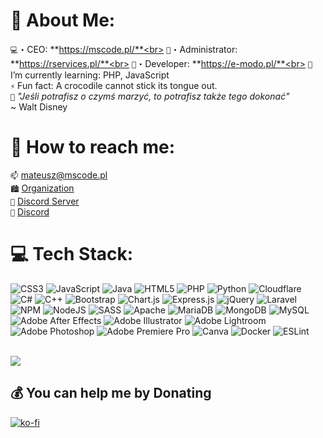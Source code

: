 # 📝 About Me:
`💻`・CEO: **https://mscode.pl/**<br>
`🛒`・Administrator: **https://rservices.pl/**<br>
`👕`・Developer: **https://e-modo.pl/**<br>
`🌱` I’m currently learning: PHP, JavaScript<br>
`⚡` Fun fact: A crocodile cannot stick its tongue out. <br>
`📖` *"Jeśli potrafisz o czymś marzyć, to potrafisz także tego dokonać"*<br>
~ Walt Disney

# 📨 How to reach me:<br>
`📫` [mateusz@mscode.pl](mailto:mateusz@mscode.pl)<br>
`🏙️` [Organization](https://github.com/mscode-pl)<br>
`📱` [Discord Server](https://discord.gg/UhhQqN6TVa)<br>
`👤` [Discord](https://discord.com/users/433503150012629005)<br>

# 💻 Tech Stack:
![CSS3](https://img.shields.io/badge/css3-%231572B6.svg?style=flat&logo=css3&logoColor=white) ![JavaScript](https://img.shields.io/badge/javascript-%23323330.svg?style=flate&logo=javascript&logoColor=%23F7DF1E) ![Java](https://img.shields.io/badge/java-%23ED8B00.svg?style=flate&logo=java&logoColor=white) ![HTML5](https://img.shields.io/badge/html5-%23E34F26.svg?style=flate&logo=html5&logoColor=white) ![PHP](https://img.shields.io/badge/php-%23777BB4.svg?style=flate&logo=php&logoColor=white) ![Python](https://img.shields.io/badge/python-3670A0?style=flate&logo=python&logoColor=ffdd54) ![Cloudflare](https://img.shields.io/badge/Cloudflare-F38020?style=flate&logo=Cloudflare&logoColor=white) ![C#](https://img.shields.io/badge/c%23-%23239120.svg?style=flate&logo=c-sharp&logoColor=white) ![C++](https://img.shields.io/badge/c++-%2300599C.svg?style=flate&logo=c%2B%2B&logoColor=white) ![Bootstrap](https://img.shields.io/badge/bootstrap-%23563D7C.svg?style=flate&logo=bootstrap&logoColor=white) ![Chart.js](https://img.shields.io/badge/chart.js-F5788D.svg?style=flate&logo=chart.js&logoColor=white) ![Express.js](https://img.shields.io/badge/express.js-%23404d59.svg?style=flate&logo=express&logoColor=%2361DAFB) ![jQuery](https://img.shields.io/badge/jquery-%230769AD.svg?style=flate&logo=jquery&logoColor=white) ![Laravel](https://img.shields.io/badge/laravel-%23FF2D20.svg?style=flate&logo=laravel&logoColor=white) ![NPM](https://img.shields.io/badge/NPM-%23000000.svg?style=flate&logo=npm&logoColor=white) ![NodeJS](https://img.shields.io/badge/node.js-6DA55F?style=flate&logo=node.js&logoColor=white) ![SASS](https://img.shields.io/badge/SASS-hotpink.svg?style=flate&logo=SASS&logoColor=white) ![Apache](https://img.shields.io/badge/apache-%23D42029.svg?style=flate&logo=apache&logoColor=white) ![MariaDB](https://img.shields.io/badge/MariaDB-003545?style=flate&logo=mariadb&logoColor=white) ![MongoDB](https://img.shields.io/badge/MongoDB-%234ea94b.svg?style=flate&logo=mongodb&logoColor=white) ![MySQL](https://img.shields.io/badge/mysql-%2300f.svg?style=flate&logo=mysql&logoColor=white) ![Adobe After Effects](https://img.shields.io/badge/Adobe%20After%20Effects-9999FF.svg?style=flate&logo=Adobe%20After%20Effects&logoColor=white) ![Adobe Illustrator](https://img.shields.io/badge/adobeillustrator-%23FF9A00.svg?style=flate&logo=adobeillustrator&logoColor=white) ![Adobe Lightroom](https://img.shields.io/badge/Adobe%20Lightroom-31A8FF.svg?style=flate&logo=Adobe%20Lightroom&logoColor=white) ![Adobe Photoshop](https://img.shields.io/badge/adobephotoshop-%2331A8FF.svg?style=flate&logo=adobephotoshop&logoColor=white) ![Adobe Premiere Pro](https://img.shields.io/badge/Adobe%20Premiere%20Pro-9999FF.svg?style=flate&logo=Adobe%20Premiere%20Pro&logoColor=white) ![Canva](https://img.shields.io/badge/Canva-%2300C4CC.svg?style=flate&logo=Canva&logoColor=white) ![Docker](https://img.shields.io/badge/docker-%230db7ed.svg?style=flate&logo=docker&logoColor=white) ![ESLint](https://img.shields.io/badge/ESLint-4B3263?style=flate&logo=eslint&logoColor=white)<br>
<br>

![](https://visitcount.itsvg.in/api?id=mscodepl&icon=0&color=6)

  ## 💰 You can help me by Donating
  [![ko-fi](https://ko-fi.com/img/githubbutton_sm.svg)](https://ko-fi.com/Y8Y3I2BAO)
